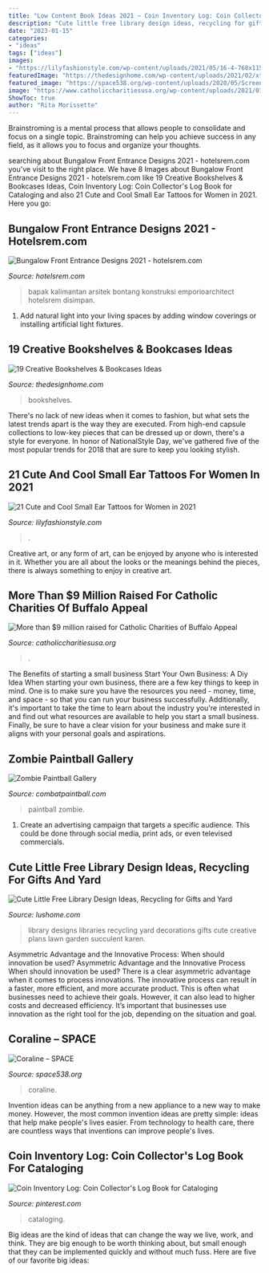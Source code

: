 ```yaml
---
title: "Low Content Book Ideas 2021 ~ Coin Inventory Log: Coin Collector&#039;s Log Book For Cataloging"
description: "Cute little free library design ideas, recycling for gifts and yard"
date: "2023-01-15"
categories:
- "ideas"
tags: ["ideas"]
images:
- "https://lilyfashionstyle.com/wp-content/uploads/2021/05/16-4-768x1152.jpg"
featuredImage: "https://thedesignhome.com/wp-content/uploads/2021/02/xtsesemjnsc-2000x3000.jpg"
featured_image: "https://space538.org/wp-content/uploads/2020/05/Screen-Shot-2020-05-29-at-3.48.30-PM.png"
image: "https://www.catholiccharitiesusa.org/wp-content/uploads/2021/07/Featured-Image_Workforce-Development-15-scaled.jpg"
ShowToc: true
author: "Rita Morissette"
---
```



Brainstroming is a mental process that allows people to consolidate and focus on a single topic. Brainstroming can help you achieve success in any field, as it allows you to focus and organize your thoughts.

	

		
searching about Bungalow Front Entrance Designs 2021 - hotelsrem.com you've visit to the right place. We have 8 Images about Bungalow Front Entrance Designs 2021 - hotelsrem.com like 19 Creative Bookshelves &amp; Bookcases Ideas, Coin Inventory Log: Coin Collector&#039;s Log Book for Cataloging and also 21 Cute and Cool Small Ear Tattoos for Women in 2021. Here you go:
		
    
## Bungalow Front Entrance Designs 2021 - Hotelsrem.com

<img loading=lazy src="http://hotelsrem.com/wp-content/uploads/2020/04/bungalow-front-entrance-designs-luxury-jasa-arsitek-bontang-kalimantan-timur-hasil-konstruksi-of-bungalow-front-entrance-designs.jpg" onerror="this.onerror=null;this.src='https://tse2.mm.bing.net/th?id=OIP.IliETRxX2Zr07JZFsi5z6wHaNK&amp;pid=15.1';" alt="Bungalow Front Entrance Designs 2021 - hotelsrem.com">

_Source: hotelsrem.com_

>bapak kalimantan arsitek bontang konstruksi emporioarchitect hotelsrem disimpan. 

	

1. Add natural light into your living spaces by adding window coverings or installing artificial light fixtures.

    
## 19 Creative Bookshelves &amp; Bookcases Ideas

<img loading=lazy src="https://thedesignhome.com/wp-content/uploads/2021/02/xtsesemjnsc-2000x3000.jpg" onerror="this.onerror=null;this.src='https://tse4.mm.bing.net/th?id=OIP.IxEpun14zstKGYql9YhC_AHaLH&amp;pid=15.1';" alt="19 Creative Bookshelves &amp; Bookcases Ideas">

_Source: thedesignhome.com_

>bookshelves. 

	

There's no lack of new ideas when it comes to fashion, but what sets the latest trends apart is the way they are executed. From high-end capsule collections to low-key pieces that can be dressed up or down, there's a style for everyone. In honor of NationalStyle Day, we've gathered five of the most popular trends for 2018 that are sure to keep you looking stylish.

    
## 21 Cute And Cool Small Ear Tattoos For Women In 2021

<img loading=lazy src="https://lilyfashionstyle.com/wp-content/uploads/2021/05/16-4-768x1152.jpg" onerror="this.onerror=null;this.src='https://tse4.mm.bing.net/th?id=OIP.52TD20Nh-dojwkBy2j-EkwHaLH&amp;pid=15.1';" alt="21 Cute and Cool Small Ear Tattoos for Women in 2021">

_Source: lilyfashionstyle.com_

>. 

	

Creative art, or any form of art, can be enjoyed by anyone who is interested in it. Whether you are all about the looks or the meanings behind the pieces, there is always something to enjoy in creative art.

    
## More Than $9 Million Raised For Catholic Charities Of Buffalo Appeal

<img loading=lazy src="https://www.catholiccharitiesusa.org/wp-content/uploads/2021/07/Featured-Image_Workforce-Development-15-scaled.jpg" onerror="this.onerror=null;this.src='https://tse3.mm.bing.net/th?id=OIP.til-O8x4eJz3lsjD76uVxAHaDh&amp;pid=15.1';" alt="More than $9 million raised for Catholic Charities of Buffalo Appeal">

_Source: catholiccharitiesusa.org_

>. 

	

The Benefits of starting a small business
Start Your Own Business: A Diy Idea 
When starting your own business, there are a few key things to keep in mind. One is to make sure you have the resources you need - money, time, and space - so that you can run your business successfully. Additionally, it's important to take the time to learn about the industry you're interested in and find out what resources are available to help you start a small business. Finally, be sure to have a clear vision for your business and make sure it aligns with your personal goals and aspirations.

    
## Zombie Paintball Gallery

<img loading=lazy src="https://www.combatpaintball.com/Storage/galleries/gallery_4/slides/zombie9.jpg" onerror="this.onerror=null;this.src='https://tse2.mm.bing.net/th?id=OIP.6okJy9j_OoJJxNgf3bLJZAHaLH&amp;pid=15.1';" alt="Zombie Paintball Gallery">

_Source: combatpaintball.com_

>paintball zombie. 

	

1. Create an advertising campaign that targets a specific audience. This could be done through social media, print ads, or even televised commercials.

    
## Cute Little Free Library Design Ideas, Recycling For Gifts And Yard

<img loading=lazy src="https://www.lushome.com/wp-content/uploads/2019/05/Gertruda-Stuopyte-Kaunas.jpg" onerror="this.onerror=null;this.src='https://tse1.mm.bing.net/th?id=OIP._F02z8Ya9spfycgP8CYEZwAAAA&amp;pid=15.1';" alt="Cute Little Free Library Design Ideas, Recycling for Gifts and Yard">

_Source: lushome.com_

>library designs libraries recycling yard decorations gifts cute creative plans lawn garden succulent karen. 

	

Asymmetric Advantage and the Innovative Process: When should innovation be used?
Asymmetric Advantage and the Innovative Process
When should innovation be used? There is a clear asymmetric advantage when it comes to process innovations. The innovative process can result in a faster, more efficient, and more accurate product. This is often what businesses need to achieve their goals. However, it can also lead to higher costs and decreased efficiency. It’s important that businesses use innovation as the right tool for the job, depending on the situation and goal.

    
## Coraline – SPACE

<img loading=lazy src="https://space538.org/wp-content/uploads/2020/05/Screen-Shot-2020-05-29-at-3.48.30-PM.png" onerror="this.onerror=null;this.src='https://tse3.mm.bing.net/th?id=OIP.70wgQOlX091MCAeNrkOTTwHaD4&amp;pid=15.1';" alt="Coraline – SPACE">

_Source: space538.org_

>coraline. 

	

Invention ideas can be anything from a new appliance to a new way to make money. However, the most common invention ideas are pretty simple: ideas that help make people's lives easier. From technology to health care, there are countless ways that inventions can improve people's lives.

    
## Coin Inventory Log: Coin Collector&#039;s Log Book For Cataloging

<img loading=lazy src="https://i.pinimg.com/736x/9e/85/30/9e8530e430e61263f3c28d2aaa987e0c.jpg" onerror="this.onerror=null;this.src='https://tse3.mm.bing.net/th?id=OIP.qqF5RS3OO2xd5oBhffE-ZQAAAA&amp;pid=15.1';" alt="Coin Inventory Log: Coin Collector&#039;s Log Book for Cataloging">

_Source: pinterest.com_

>cataloging. 

	

Big ideas are the kind of ideas that can change the way we live, work, and think. They are big enough to be worth thinking about, but small enough that they can be implemented quickly and without much fuss. Here are five of our favorite big ideas: 


